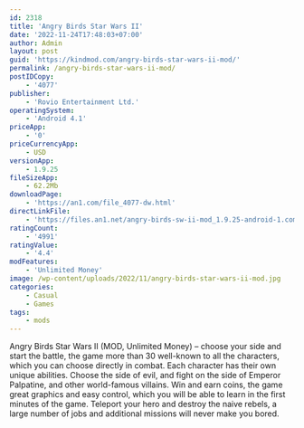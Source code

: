 ```yaml
---
id: 2318
title: 'Angry Birds Star Wars II'
date: '2022-11-24T17:48:03+07:00'
author: Admin
layout: post
guid: 'https://kindmod.com/angry-birds-star-wars-ii-mod/'
permalink: /angry-birds-star-wars-ii-mod/
postIDCopy:
    - '4077'
publisher:
    - 'Rovio Entertainment Ltd.'
operatingSystem:
    - 'Android 4.1'
priceApp:
    - '0'
priceCurrencyApp:
    - USD
versionApp:
    - 1.9.25
fileSizeApp:
    - 62.2Mb
downloadPage:
    - 'https://an1.com/file_4077-dw.html'
directLinkFile:
    - 'https://files.an1.net/angry-birds-sw-ii-mod_1.9.25-android-1.com.apk'
ratingCount:
    - '4991'
ratingValue:
    - '4.4'
modFeatures:
    - 'Unlimited Money'
image: /wp-content/uploads/2022/11/angry-birds-star-wars-ii-mod.jpg
categories:
    - Casual
    - Games
tags:
    - mods
---
```


Angry Birds Star Wars II (MOD, Unlimited Money) – choose your side and start the battle, the game more than 30 well-known to all the characters, which you can choose directly in combat. Each character has their own unique abilities. Choose the side of evil, and fight on the side of Emperor Palpatine, and other world-famous villains. Win and earn coins, the game great graphics and easy control, which you will be able to learn in the first minutes of the game. Teleport your hero and destroy the naive rebels, a large number of jobs and additional missions will never make you bored.